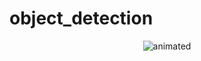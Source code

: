 # object_detection

<p align="center">
  <img src="https://github.com/johneliades/gta_cv/blob/main/object_detection/preview.gif" alt="animated" />
</p>
